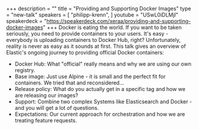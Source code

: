 +++
description = ""
title = "Providing and Supporting Docker Images"
type = "new-talk"
speakers = [
        "philipp-krenn",
]
youtube = "USwL0iDLMjI"
speakerdeck = "https://speakerdeck.com/xeraa/providing-and-supporting-docker-images"
+++
Docker is eating the world. If you want to be taken seriously, you need to provide containers to your users. It's easy - everybody is uploading containers to Docker Hub, right? Unfortunately, reality is never as easy as it sounds at first. This talk gives an overview of Elastic's ongoing journey to providing official Docker containers:
* Docker Hub: What "official" really means and why we are using our own registry.
* Base image: Just use Alpine - it is small and the perfect fit for containers. We tried that and reconsidered...
* Release policy: What do you actually get in a specific tag and how we are releasing our images?
* Support: Combine two complex Systems like Elasticsearch and Docker - and you will get a lot of questions.
* Expectations: Our current approach for orchestration and how we are treating feature requests.